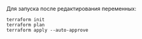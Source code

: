 Для запуска после редактирования переменных:
```
terraform init
terraform plan
terraform apply --auto-approve
```
